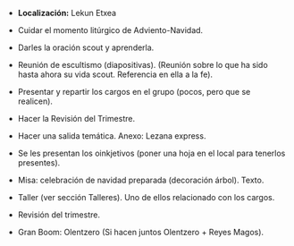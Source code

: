 [nombre]: <> (Campamento de Navidad)
[sidebar]: <> (Campa Navidad)
[icon]: <> (fa-snowflake)
[exit]: <> (exit)

- **Localización:**  Lekun Etxea 
- Cuidar el momento litúrgico de Adviento-Navidad.

- Darles la oración scout y aprenderla.

- Reunión de escultismo (diapositivas). (Reunión sobre lo que ha sido hasta ahora su vida scout. Referencia en ella a la fe).

- Presentar y repartir los cargos en el grupo (pocos, pero que se realicen).

- Hacer la Revisión del Trimestre.

- Hacer una salida temática. Anexo: Lezana express.

- Se les presentan los oinkjetivos (poner una hoja en el local para tenerlos presentes).

- Misa: celebración de navidad preparada (decoración árbol). Texto.

- Taller (ver sección Talleres). Uno de ellos relacionado con los cargos.

- Revisión del trimestre.

- Gran Boom: Olentzero (Si hacen juntos Olentzero + Reyes Magos).
